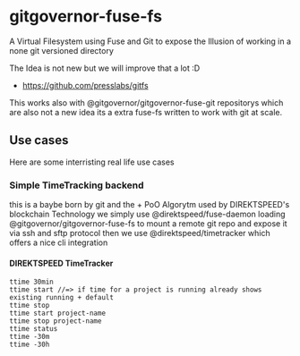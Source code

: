 # gitgovernor-fuse-fs
A Virtual Filesystem using Fuse and Git to expose the Illusion of working in a none git versioned directory

The Idea is not new but we will improve that a lot :D
- https://github.com/presslabs/gitfs

This works also with @gitgovernor/gitgovernor-fuse-git repositorys which are also not a new idea its a extra fuse-fs written to work with git at scale.


## Use cases
Here are some interristing real life use cases 

### Simple TimeTracking backend
this is a baybe born by git and the + PoO Algorytm used by DIREKTSPEED's blockchain Technology 
we simply use @direktspeed/fuse-daemon loading @gitgovernor/gitgovernor-fuse-fs to mount a remote git repo and expose it via ssh and sftp protocol then we use @direktspeed/timetracker which offers a nice cli integration 


#### DIREKTSPEED TimeTracker

```
ttime 30min
ttime start //=> if time for a project is running already shows existing running + default 
ttime stop
ttime start project-name
ttime stop project-name
ttime status
ttime -30m
ttime -30h

```
